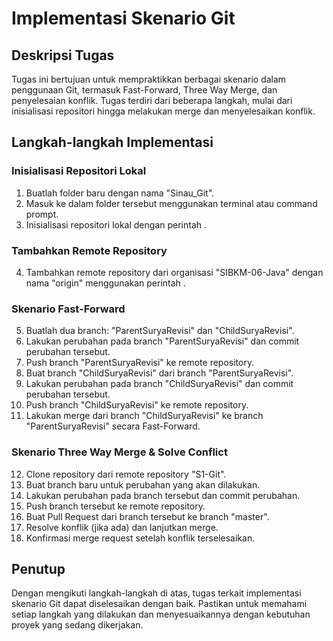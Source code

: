 # Implementasi Skenario Git

## Deskripsi Tugas
Tugas ini bertujuan untuk mempraktikkan berbagai skenario dalam penggunaan Git, termasuk Fast-Forward, Three Way Merge, dan penyelesaian konflik. Tugas terdiri dari beberapa langkah, mulai dari inisialisasi repositori hingga melakukan merge dan menyelesaikan konflik.

## Langkah-langkah Implementasi

### Inisialisasi Repositori Lokal
1. Buatlah folder baru dengan nama "Sinau_Git".
2. Masuk ke dalam folder tersebut menggunakan terminal atau command prompt.
3. Inisialisasi repositori lokal dengan perintah .

### Tambahkan Remote Repository
4. Tambahkan remote repository dari organisasi "SIBKM-06-Java" dengan nama "origin" menggunakan perintah .

### Skenario Fast-Forward
5. Buatlah dua branch: "ParentSuryaRevisi" dan "ChildSuryaRevisi".
6. Lakukan perubahan pada branch "ParentSuryaRevisi" dan commit perubahan tersebut.
7. Push branch "ParentSuryaRevisi" ke remote repository.
8. Buat branch "ChildSuryaRevisi" dari branch "ParentSuryaRevisi".
9. Lakukan perubahan pada branch "ChildSuryaRevisi" dan commit perubahan tersebut.
10. Push branch "ChildSuryaRevisi" ke remote repository.
11. Lakukan merge dari branch "ChildSuryaRevisi" ke branch "ParentSuryaRevisi" secara Fast-Forward.

### Skenario Three Way Merge & Solve Conflict
12. Clone repository dari remote repository "S1-Git".
13. Buat branch baru untuk perubahan yang akan dilakukan.
14. Lakukan perubahan pada branch tersebut dan commit perubahan.
15. Push branch tersebut ke remote repository.
16. Buat Pull Request dari branch tersebut ke branch "master".
17. Resolve konflik (jika ada) dan lanjutkan merge.
18. Konfirmasi merge request setelah konflik terselesaikan.

## Penutup
Dengan mengikuti langkah-langkah di atas, tugas terkait implementasi skenario Git dapat diselesaikan dengan baik. Pastikan untuk memahami setiap langkah yang dilakukan dan menyesuaikannya dengan kebutuhan proyek yang sedang dikerjakan.
